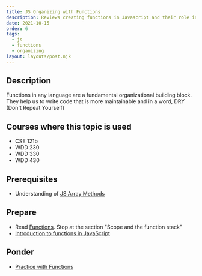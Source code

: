 ```yaml
---
title: JS Organizing with Functions
description: Reviews creating functions in Javascript and their role in helping to organize our code.
date: 2021-10-15
order: 6
tags:
  - js
  - functions
  - organizing
layout: layouts/post.njk
---
```


## Description

Functions in any language are a fundamental organizational building block. They help us to write code that is more maintainable and in a word, DRY (Don't Repeat Yourself)

## Courses where this topic is used

- CSE 121b
- WDD 230
- WDD 330
- WDD 430

## Prerequisites

- Understanding of [JS Array Methods](../array-methods)

## Prepare

- Read [Functions](https://developer.mozilla.org/en-US/docs/Web/JavaScript/Guide/Functions). Stop at the section "Scope and the function stack"
- [Introduction to functions in JavaScript](prepare1/)

## Ponder

- [Practice with Functions](ponder1/)
